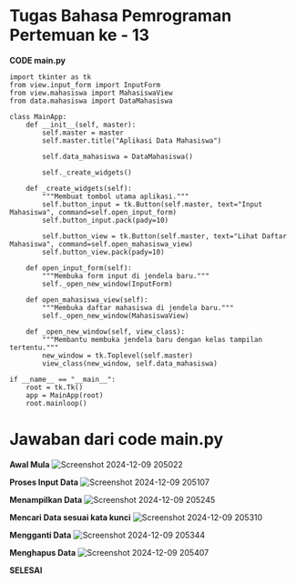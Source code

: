 # Tugas Bahasa Pemrograman Pertemuan ke - 13


**CODE main.py**
```
import tkinter as tk
from view.input_form import InputForm
from view.mahasiswa import MahasiswaView
from data.mahasiswa import DataMahasiswa

class MainApp:
    def __init__(self, master):
        self.master = master
        self.master.title("Aplikasi Data Mahasiswa")

        self.data_mahasiswa = DataMahasiswa()

        self._create_widgets()

    def _create_widgets(self):
        """Membuat tombol utama aplikasi."""
        self.button_input = tk.Button(self.master, text="Input Mahasiswa", command=self.open_input_form)
        self.button_input.pack(pady=10)

        self.button_view = tk.Button(self.master, text="Lihat Daftar Mahasiswa", command=self.open_mahasiswa_view)
        self.button_view.pack(pady=10)

    def open_input_form(self):
        """Membuka form input di jendela baru."""
        self._open_new_window(InputForm)

    def open_mahasiswa_view(self):
        """Membuka daftar mahasiswa di jendela baru."""
        self._open_new_window(MahasiswaView)

    def _open_new_window(self, view_class):
        """Membantu membuka jendela baru dengan kelas tampilan tertentu."""
        new_window = tk.Toplevel(self.master)
        view_class(new_window, self.data_mahasiswa)

if __name__ == "__main__":
    root = tk.Tk()
    app = MainApp(root)
    root.mainloop()
```

# Jawaban dari code main.py
**Awal Mula**
![Screenshot 2024-12-09 205022](https://github.com/user-attachments/assets/cad9a88f-a7a6-44a0-8ef1-7aa0763ef0c2)


**Proses Input Data**
![Screenshot 2024-12-09 205107](https://github.com/user-attachments/assets/a97aada1-a35c-42a8-9bf0-83b94078a3c5)


**Menampilkan Data**
![Screenshot 2024-12-09 205245](https://github.com/user-attachments/assets/e376b5a4-0ade-41a7-9d9e-cc0fa9bac75c)


**Mencari Data sesuai kata kunci**
![Screenshot 2024-12-09 205310](https://github.com/user-attachments/assets/a8ebfc87-4881-43d5-8eba-813d9ced012c)


**Mengganti Data**
![Screenshot 2024-12-09 205344](https://github.com/user-attachments/assets/439cb1c1-0b40-43f3-943a-debb3eab3fa8)


**Menghapus Data**
![Screenshot 2024-12-09 205407](https://github.com/user-attachments/assets/76ea1419-60b4-4851-a8d3-e0dd2bdcd0be)


**SELESAI**

